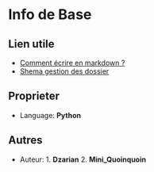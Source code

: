 # Info de Base

## Lien utile

* [Comment écrire en markdown ?](https://fr.mictests.com/)
* [Shema gestion des dossier](https://app.creately.com/diagram/5ZaPTrJLE9p/edit)

## Proprieter

* Language: **Python**


## Autres

* Auteur:   1. **Dzarian**
            2. **Mini_Quoinquoin**


